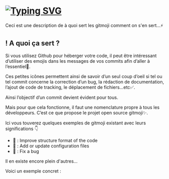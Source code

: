 
# [![Typing SVG](https://readme-typing-svg.herokuapp.com?font=Fira+Code&size=30&pause=1000&width=435&lines=Gitmoji)](https://git.io/typing-svg)

Ceci est une description de à quoi sert les gitmoji comment on s'en sert...⚡️


## ! A quoi ça sert ?

Si vous utilisez Github pour héberger votre code, il peut être intéressant d’utiliser des emojis dans les messages de vos commits afin d’aller à l’essentiel💪.

Ces petites icônes permettent ainsi de savoir d’un seul coup d’oeil si tel ou tel commit concerne la correction d’un bug, la rédaction de documentation, l’ajout de code de tracking, le déplacement de fichiers…etc✅.

Ainsi l’objectif d’un commit devient évident pour tous.

Mais pour que cela fonctionne, il faut une nomenclature propre à tous les développeurs. C’est ce que propose le projet open source gitmoji✨.

Ici vous touverez quelques exemples de gitmoji existant avec leurs significations 👇


- 🎨 : Improve structure format of the code 
- 🔧 : Add or update configuration files
- 🐛 : Fix a bug

Il en existe encore plein d'autres... 

Voici un exemple concret : 